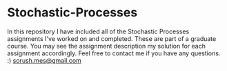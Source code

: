# Stochastic-Processes
In this repository I have included all of the Stochastic Processes assignments I've worked on and completed. These are part of a graduate course. You may see the assignment description my solution for each assignment accordingly. Feel free to contact me if you have any questions. :) sorush.mes@gmail.com
